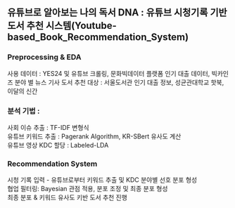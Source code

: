 ## 유튜브로 알아보는 나의 독서 DNA : 유튜브 시청기록 기반 도서 추천 시스템(Youtube-based_Book_Recommendation_System)

### Preprocessing & EDA
사용 데이터 : YES24 및 유튜브 크롤링, 문화빅데이터 플랫폼 인기 대출 데이터, 빅카인즈 분야 별 뉴스 기사
도서 추천 대상 : 서울도서관 인기 대출 정보, 성균관대학교 핫북, 이달의 신간 

### 분석 기법 :
사회 이슈 추출 : TF-IDF 변형식   
유튜브 키워드 추출 : Pagerank Algorithm, KR-SBert 유사도 계산   
유튜브 영상 KDC 할당 : Labeled-LDA   
   
### Recommendation System   
시청 기록 입력 - 유튜브로부터 키워드 추출 및 KDC 분야별 선호 분포 형성   
협업 필터링: Bayesian 관점 적용, 분포 조정 및 최종 분포 형성   
최종 분포 & 키워드 유사도 키반 도서 추천 진행   
   
